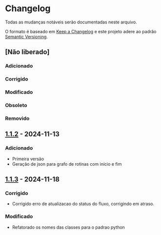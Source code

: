# Changelog

Todas as mudanças notáveis serão documentadas neste arquivo.

O formato é baseado em [Keep a Changelog](http://keepachangelog.com/pt-BR/1.0.0/) e este projeto adere ao padrão [Semantic Versioning](http://semver.org/lang/pt-BR/spec/v2.0.0.html).

## [Não liberado]

### Adicionado

### Corrigido

### Modificado

### Obsoleto

### Removido

## [1.1.2](https://fontes.intranet.bb.com.br/sgs/sgs-caminho-critico/sgs-caminho-critico/tags/1.1.2) - 2024-11-13

### Adicionado
- Primeira versão
- Geração de json para grafo de rotinas com início e fim

## [1.1.3](https://fontes.intranet.bb.com.br/sgs/sgs-caminho-critico/sgs-caminho-critico/tags/1.1.2) - 2024-11-18

### Corrigido
- Corrigido erro de atualizacao do status do fluxo, corrigindo em atraso.

### Modificado
- Refatorado os nomes das classes para o padrao python
